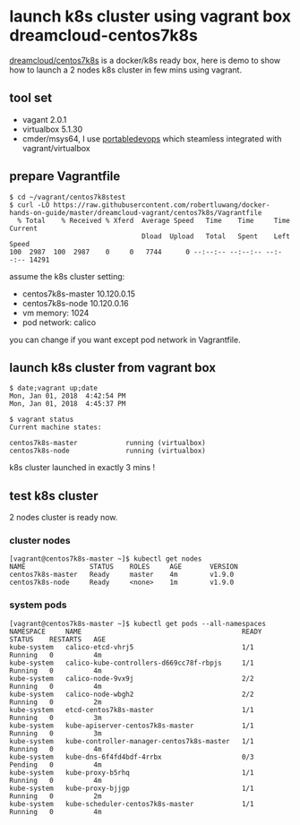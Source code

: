 # launch k8s cluster using vagrant box dreamcloud-centos7k8s

[dreamcloud/centos7k8s](https://app.vagrantup.com/dreamcloud/boxes/centos7k8s) is a docker/k8s ready box, here is demo to show how to launch a 2 nodes k8s cluster in few mins using vagrant.

## tool set
- vagant 2.0.1
- virtualbox 5.1.30
- cmder/msys64, I use [portabledevops](https://github.com/robertluwang/portabledevops) which steamless integrated with vagrant/virtualbox

## prepare Vagrantfile

```
$ cd ~/vagrant/centos7k8stest
$ curl -LO https://raw.githubusercontent.com/robertluwang/docker-hands-on-guide/master/dreamcloud-vagrant/centos7k8s/Vagrantfile
  % Total    % Received % Xferd  Average Speed   Time    Time     Time  Current
                                 Dload  Upload   Total   Spent    Left  Speed
100  2987  100  2987    0     0   7744      0 --:--:-- --:--:-- --:--:-- 14291
```

assume the k8s cluster setting:

- centos7k8s-master 10.120.0.15
- centos7k8s-node   10.120.0.16
- vm memory: 1024
- pod network: calico  

you can change if you want except pod network in Vagrantfile.

## launch k8s cluster from vagrant box 
```
$ date;vagrant up;date
Mon, Jan 01, 2018  4:42:54 PM
Mon, Jan 01, 2018  4:45:37 PM

$ vagrant status
Current machine states:

centos7k8s-master            running (virtualbox)
centos7k8s-node              running (virtualbox)
```
k8s cluster launched in exactly 3 mins !

## test k8s cluster 
2 nodes cluster is ready now.

### cluster nodes
```
[vagrant@centos7k8s-master ~]$ kubectl get nodes
NAME                STATUS    ROLES     AGE       VERSION
centos7k8s-master   Ready     master    4m        v1.9.0
centos7k8s-node     Ready     <none>    1m        v1.9.0
```
### system pods
```
[vagrant@centos7k8s-master ~]$ kubectl get pods --all-namespaces
NAMESPACE     NAME                                        READY     STATUS    RESTARTS   AGE
kube-system   calico-etcd-vhrj5                           1/1       Running   0          4m
kube-system   calico-kube-controllers-d669cc78f-rbpjs     1/1       Running   0          4m
kube-system   calico-node-9vx9j                           2/2       Running   0          4m
kube-system   calico-node-wbgh2                           2/2       Running   0          2m
kube-system   etcd-centos7k8s-master                      1/1       Running   0          3m
kube-system   kube-apiserver-centos7k8s-master            1/1       Running   0          3m
kube-system   kube-controller-manager-centos7k8s-master   1/1       Running   0          4m
kube-system   kube-dns-6f4fd4bdf-4rrbx                    0/3       Pending   0          4m
kube-system   kube-proxy-b5rhq                            1/1       Running   0          4m
kube-system   kube-proxy-bjjgp                            1/1       Running   0          2m
kube-system   kube-scheduler-centos7k8s-master            1/1       Running   0          4m
```
